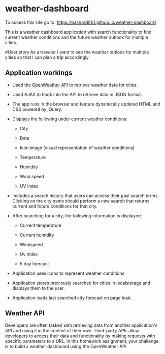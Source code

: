 # weather-dashboard
To access this site go to:
https://bashard001.github.io/weather-dashboard

This is a weather dashboard application with search functionality to find current weather conditions and the future weather outlook for multiple cities.

#User story
As a traveler
I want to see the weather outlook for multiple cities
so that I can plan a trip accordingly

## Application workings

* Used the [OpenWeather API](https://openweathermap.org/api) to retrieve weather data for cities.

* Used AJAX to hook into the API to retrieve data in JSON format.

* The app runs in the browser and feature dynamically updated HTML and CSS powered by jQuery.

* Displays the following under current weather conditions:

  * City

  * Date

  * Icon image (visual representation of weather conditions)

  * Temperature

  * Humidity

  * Wind speed

  * UV index

* Includes a search history that users can access their past search terms. Clicking on the city name should perform a new search that returns current and future conditions for that city. 

* After searching for a city, the following information is displayed:

  *  Current temperature

  *  Current humidity

  *  Windspeed

  *  Uv index

  *  5 day forecast

* Application uses icons to represent weather conditions.

* Application stores previously searched for cities in localstorage and displays them to the user.

* Application loads last searched city forecast on page load.


## Weather API
Developers are often tasked with retrieving data from another application's API and using it in the context of their own. Third-party APIs allow developers to access their data and functionality by making requests with specific parameters to a URL. In this homework assignment, your challenge is to build a weather dashboard using the OpenWeather API.
